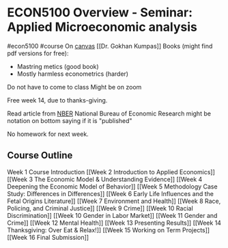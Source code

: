 # ECON5100 Overview - Seminar: Applied Microeconomic analysis
#econ5100 #course
On [canvas](https://calstatela.instructure.com/courses/83207)
[[Dr. Gokhan Kumpas]]
Books (might find pdf versions for free):
- Mastring metics (good book)
- Mostly harmless econometrics (harder)

Do not have to come to class
Might be on zoom

Free week 14, due to thanks-giving.

Read article from [NBER](https://www.nber.org/) National Bureau of Economic Research
might be notation on bottom saying if it is "published"

No homework for next week.

## Course Outline
Week 1 Course Introduction
[[Week 2 Introduction to Applied Economics]]
[[Week 3 The Economic Model & Understanding Evidence]]
[[Week 4 Deepening the Economic Model of Behavior]]
[[Week 5 Methodology Case Study: Differences in Differences]]
[[Week 6 Early Life Influences and the Fetal Origins Literature]]
[[Week 7 Environment and Health]]
[[Week 8 Race, Policing, and Criminal Justice]]
[[Week 9 Crime]]
[[Week 10 Racial Discrimination]]
[[Week 10 Gender in Labor Market]]
[[Week 11 Gender and Crime]]
[[Week 12 Mental Health]]
[[Week 13 Presenting Results]]
[[Week 14 Thanksgiving: Over Eat & Relax!]]
[[Week 15 Working on Term Projects]]
[[Week 16 Final Submission]]
